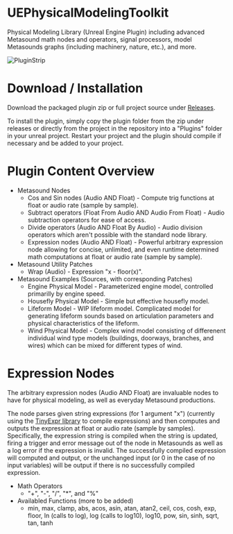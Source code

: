# UEPhysicalModelingToolkit
Physical Modeling Library (Unreal Engine Plugin) including advanced Metasound math nodes and operators, signal processors, model Metasounds graphs (including machinery, nature, etc.), and more.

![PluginStrip](https://github.com/NiccoloAbate/UEPhysicalModelingToolkit/assets/27022723/258051b0-49bc-458d-9a92-068fb4d6633a)

# Download / Installation
Download the packaged plugin zip or full project source under [Releases](https://github.com/NiccoloAbate/UEPhysicalModelingToolkit/releases/latest).

To install the plugin, simply copy the plugin folder from the zip under releases or directly from the project in the repository into a "Plugins" folder in your unreal project. Restart your project and the plugin should compile if necessary and be added to your project.

# Plugin Content Overview
* Metasound Nodes
  * Cos and Sin nodes (Audio AND Float) - Compute trig functions at float or audio rate (sample by sample).
  * Subtract operators (Float From Audio AND Audio From Float) - Audio subtraction operators for ease of access.
  * Divide operators (Audio AND Float By Audio) - Audio division operators which aren't possible with the standard node library.
  * Expression nodes (Audio AND Float) - Powerful arbitrary expression node allowing for concise, unlimited, and even runtime determined math computations at float or audio rate (sample by sample).
* Metasound Utility Patches
  * Wrap (Audio) - Expression "x - floor(x)".
* Metasound Examples (Sources, with corresponding Patches)
  * Engine Physical Model - Parameterized engine model, controlled primarilly by engine speed.
  * Housefly Physical Model - Simple but effective housefly model.
  * Lifeform Model - WIP lifeform model. Complicated model for generating lifeform sounds based on articulation parameters and physical characteristics of the lifeform.
  * Wind Physical Model - Complex wind model consisting of differenent individual wind type models (buildings, doorways, branches, and wires) which can be mixed for different types of wind.

# Expression Nodes
The arbitrary expression nodes (Audio AND Float) are invaluable nodes to have for physical modeling, as well as everyday Metasound productions.

The node parses given string expressions (for 1 argument "x") (currently using the [TinyExpr library](https://github.com/codeplea/tinyexpr) to compile expressions) and then computes and outputs the expression at float or audio rate (sample by samples).
Specifically, the expression string is compiled when the string is updated, firing a trigger and error message out of the node in Metasounds as well as a log error if the expression is invalid.
The successfully compiled expression will computed and output, or the unchanged input (or 0 in the case of no input variables) will be output if there is no successfully compiled expression.

* Math Operators
  * "+", "-", "/", "*", and "%"
* Availabled Functions (more to be added)
  * min, max, clamp, abs, acos, asin, atan, atan2, ceil, cos, cosh, exp, floor, ln (calls to log), log (calls to log10), log10, pow, sin, sinh, sqrt, tan, tanh

